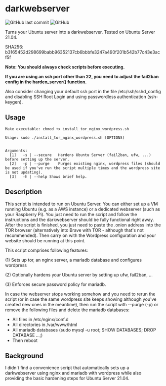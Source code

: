 # darkwebserver

![GitHub last commit](https://img.shields.io/github/last-commit/thomasgruebl/darkwebserver?style=plastic) ![GitHub](https://img.shields.io/github/license/thomasgruebl/darkwebserver?style=plastic)

Turns your Ubuntu server into a darkwebserver. Tested on Ubuntu Server 21.04.

SHA256: b3165452d298699babb96352137cb6bbbfe3247a490f201b542b77c43e3acf5f

<b>Note: You should always check scripts before executing.</b>

<b>If you are using an ssh port other than 22, you need to adjust the fail2ban config in the harden_server() function.</b>

Also consider changing your default ssh port in the file /etc/ssh/sshd_config and disabling SSH Root Login and using passwordless authentication (ssh-keygen).

**Usage**
---

```
Make executable: chmod +x install_tor_nginx_wordpress.sh

Usage: sudo ./install_tor_nginx_wordpress.sh [OPTIONS]


Arguments:
  [1]	-s | --secure	Hardens Ubuntu Server (fail2ban, ufw, ...) before setting up the server.
  [2]	-p | --purge	Purges existing nginx, wordpress files (should be used if you've run the script multiple times and the wordpress site is not updating).
  [3]	-h | --help	Shows brief help.
```

**Description**
---

This script is intended to run on Ubuntu Server. You can either set up a VM running Ubuntu (e.g. as a AWS instance) or a dedicated webserver (such as your Raspberry Pi). You just need to run the script and follow the instructions and the darkwebserver should be fully functional right away. After the script is finished, you just need to paste the .onion address into the TOR browser (alternatively into Brave with TOR - although that's not recommended). Then carry on with the Wordpress configuration and your website should be running at this point.

This script comprises following features:

(1)	Sets up tor, an nginx server, a mariadb database and configures wordpress

(2)	Optionally hardens your Ubuntu server by setting up ufw, fail2ban, ...

(3)	Enforces secure password policy for mariadb.


In case the webserver stops working somehow and you need to rerun the script (or in case the same wordpress site keeps showing although you've created new ones in the meantime), then run the script with --purge (-p) or remove the following files and delete the mariadb databases:

* All files in /etc/nginx/conf.d
* All directories in /var/www/html
* All mariadb databases (sudo mysql -u root; SHOW DATABASES; DROP DATABASE ...;)
* Then reboot

**Background**
---

I didn't find a convenience script that automatically sets up a darkwebserver using nginx and mariadb with wordpress while also providing the basic hardening steps for Ubuntu Server 21.04.

